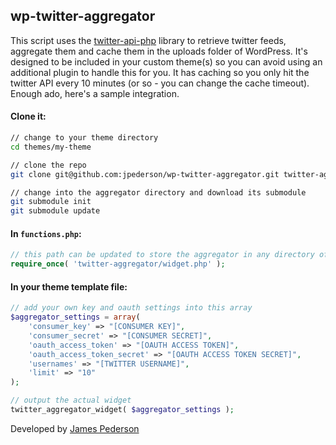 ## wp-twitter-aggregator

This script uses the [twitter-api-php](https://github.com/J7mbo/twitter-api-php) library to retrieve twitter feeds, aggregate them and cache them in the uploads folder of WordPress. It's designed to be included in your custom theme(s) so you can avoid using an additional plugin to handle this for you. It has caching so you only hit the twitter API every 10 minutes (or so - you can change the cache timeout). Enough ado, here's a sample integration.

#### Clone it:

```sh
// change to your theme directory
cd themes/my-theme

// clone the repo
git clone git@github.com:jpederson/wp-twitter-aggregator.git twitter-aggregator

// change into the aggregator directory and download its submodule
git submodule init
git submodule update
```

#### In `functions.php`:

```php
// this path can be updated to store the aggregator in any directory of your theme.
require_once( 'twitter-aggregator/widget.php' );
```

#### In your theme template file:

```php
// add your own key and oauth settings into this array
$aggregator_settings = array(
    'consumer_key' => "[CONSUMER KEY]",
    'consumer_secret' => "[CONSUMER SECRET]",
    'oauth_access_token' => "[OAUTH ACCESS TOKEN]",
    'oauth_access_token_secret' => "[OAUTH ACCESS TOKEN SECRET]",
    'usernames' => "[TWITTER USERNAME]",
    'limit' => "10"
);

// output the actual widget
twitter_aggregator_widget( $aggregator_settings );
```

Developed by [James Pederson](http://jpederson.com)